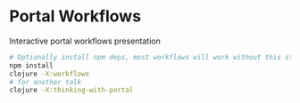 # Portal Workflows

Interactive portal workflows presentation

```bash
# Optionally install npm deps, most workflows will work without this step
npm install
clojure -X:workflows
# for another talk
clojure -X:thinking-with-portal
```